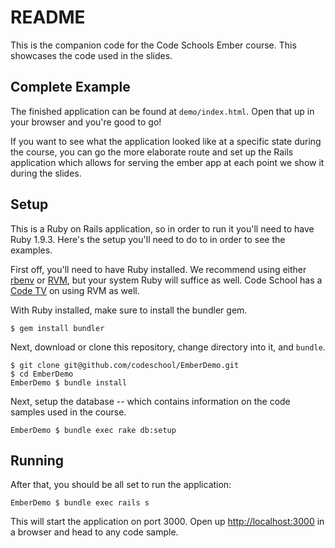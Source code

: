 # README

This is the companion code for the Code Schools Ember course. This showcases the code used in the slides.

## Complete Example

The finished application can be found at `demo/index.html`. Open that up in your browser and you're good to go!

If you want to see what the application looked like at a specific state during the course, you can go the more elaborate route and set up the Rails application which allows for serving the ember app at each point we show it during the slides.

## Setup

This is a Ruby on Rails application, so in order to run it you'll need to have Ruby 1.9.3. Here's the setup you'll need to do to in order to see the examples.

First off, you'll need to have Ruby installed. We recommend using either [rbenv](https://github.com/sstephenson/rbenv) or [RVM](https://rvm.io/), but your system Ruby will suffice as well. Code School has a [Code TV](https://www.codeschool.com/code_tv/rvm) on using RVM as well.

With Ruby installed, make sure to install the bundler gem.

```
$ gem install bundler
```

Next, download or clone this repository, change directory into it, and `bundle`.

```
$ git clone git@github.com/codeschool/EmberDemo.git
$ cd EmberDemo
EmberDemo $ bundle install
```

Next, setup the database -- which contains information on the code samples used in the course.

```
EmberDemo $ bundle exec rake db:setup
```

## Running

After that, you should be all set to run the application:

```
EmberDemo $ bundle exec rails s
```

This will start the application on port 3000. Open up [http://localhost:3000](http://localhost:3000) in a browser and head to any code sample.